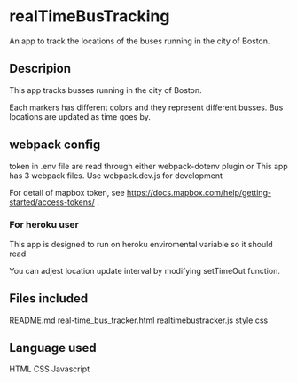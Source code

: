 # realTimeBusTracking

An app to track the locations of the buses running in the city of Boston.

## Descripion
This app tracks busses running in the city of Boston.

Each markers has different colors and they represent different busses. Bus locations are updated as time goes by.

## webpack config
token in .env file are read through either webpack-dotenv plugin or 
This app has 3 webpack files. Use webpack.dev.js for development 

For detail of mapbox token, see https://docs.mapbox.com/help/getting-started/access-tokens/ .

### For heroku user
This app is designed to run on heroku enviromental variable so it should read 

You can adjest location update interval by modifying setTimeOut function.

## Files included
README.md
real-time_bus_tracker.html
realtimebustracker.js
style.css

## Language used
HTML
CSS
Javascript
